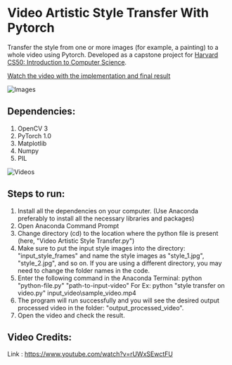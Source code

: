 [//]: # (Image Reference)

[image1]: ./readme_images/images.PNG "Images"
[image2]: ./images/video.PNG "Videos"

# Video Artistic Style Transfer With Pytorch
Transfer the style from one or more images (for example, a painting) to a whole video using Pytorch. 
Developed as a capstone project for [Harvard CS50: Introduction to Computer Science](https://online-learning.harvard.edu/course/cs50-introduction-computer-science).

[Watch the video with the implementation and final result](https://www.youtube.com/watch?v=jqcolu3l644)

![Images][image1]

## Dependencies:
1. OpenCV 3
2. PyTorch 1.0
3. Matplotlib
4. Numpy
5. PIL

![Videos][image2]

## Steps to run:
1. Install all the dependencies on your computer. (Use Anaconda preferably to install all the necessary libraries and packages)
2. Open Anaconda Command Prompt
3. Change directory (cd) to the location where the python file is present (here, "Video Artistic Style Transfer.py")
4. Make sure to put the input style images into the directory: "input_style_frames" and name the style images as "style_1.jpg", "style_2.jpg", and so on. If you are using a different directory, you may need to change the folder names in the code.
5. Enter the following command in the Anaconda Terminal: python "python-file.py" "path-to-input-video"
  For Ex: python "style transfer on video.py" input_video\sample_video.mp4
6. The program will run successfully and you will see the desired output processed video in the folder: "output_processed_video".
7. Open the video and check the result.

## Video Credits:
Link : https://www.youtube.com/watch?v=rUWxSEwctFU
